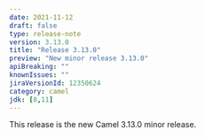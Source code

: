 ```yaml
---
date: 2021-11-12
draft: false
type: release-note
version: 3.13.0
title: "Release 3.13.0"
preview: "New minor release 3.13.0"
apiBreaking: ""
knownIssues: ""
jiraVersionId: 12350624
category: camel
jdk: [8,11]
---
```


This release is the new Camel 3.13.0 minor release.

